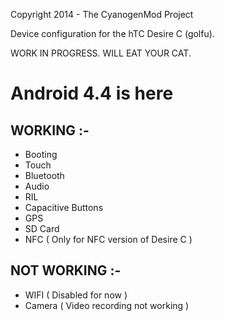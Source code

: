 Copyright 2014 - The CyanogenMod Project

Device configuration for the hTC Desire C (golfu).

WORK IN PROGRESS. WILL EAT YOUR CAT.

Android 4.4 is here
============================================

WORKING :-
----------

- Booting
- Touch
- Bluetooth
- Audio
- RIL
- Capacitive Buttons
- GPS
- SD Card
- NFC ( Only for NFC version of Desire C )

NOT WORKING :-
--------------

- WIFI ( Disabled for now )
- Camera ( Video recording not working )
